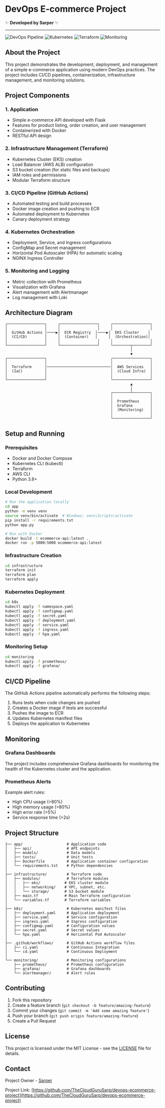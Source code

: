 # DevOps E-commerce Project

✨ **Developed by Sarper** ✨

---

![DevOps Pipeline](https://img.shields.io/badge/DevOps-Pipeline-blue)
![Kubernetes](https://img.shields.io/badge/Kubernetes-Ready-brightgreen)
![Terraform](https://img.shields.io/badge/Infrastructure-Terraform-purple)
![Monitoring](https://img.shields.io/badge/Monitoring-Prometheus-orange)

## About the Project

This project demonstrates the development, deployment, and management of a simple e-commerce application using modern DevOps practices. The project includes CI/CD pipelines, containerization, infrastructure management, and monitoring solutions.

## Project Components

### 1. Application
- Simple e-commerce API developed with Flask
- Features for product listing, order creation, and user management
- Containerized with Docker
- RESTful API design

### 2. Infrastructure Management (Terraform)
- Kubernetes Cluster (EKS) creation
- Load Balancer (AWS ALB) configuration
- S3 bucket creation (for static files and backups)
- IAM roles and permissions
- Modular Terraform structure

### 3. CI/CD Pipeline (GitHub Actions)
- Automated testing and build processes
- Docker image creation and pushing to ECR
- Automated deployment to Kubernetes
- Canary deployment strategy

### 4. Kubernetes Orchestration
- Deployment, Service, and Ingress configurations
- ConfigMap and Secret management
- Horizontal Pod Autoscaler (HPA) for automatic scaling
- NGINX Ingress Controller

### 5. Monitoring and Logging
- Metric collection with Prometheus
- Visualization with Grafana
- Alert management with Alertmanager
- Log management with Loki

## Architecture Diagram

```
┌─────────────────┐     ┌─────────────────┐     ┌─────────────────┐
│                 │     │                 │     │                 │
│  GitHub Actions │────▶│  ECR Registry  │────▶│  EKS Cluster    │
│  (CI/CD)        │     │  (Container)   │     │  (Orchestration)│
│                 │     │                 │     │                 │
└─────────────────┘     └─────────────────┘     └────────┬────────┘
                                                         │
                                                         ▼
┌─────────────────┐                             ┌─────────────────┐
│                 │                             │                 │
│  Terraform      │─────────────────────────────│  AWS Services   │
│  (IaC)          │                             │  (Cloud Infra)  │
│                 │                             │                 │
└─────────────────┘                             └─────────────────┘
                                                         ▲
                                                         │
                                                ┌────────┴────────┐
                                                │                 │
                                                │  Prometheus     │
                                                │  Grafana        │
                                                │  (Monitoring)   │
                                                │                 │
                                                └─────────────────┘
```

## Setup and Running

### Prerequisites
- Docker and Docker Compose
- Kubernetes CLI (kubectl)
- Terraform
- AWS CLI
- Python 3.8+

### Local Development

```bash
# Run the application locally
cd app
python -m venv venv
source venv/bin/activate  # Windows: venv\Scripts\activate
pip install -r requirements.txt
python app.py

# Run with Docker
docker build -t ecommerce-api:latest .
docker run -p 5000:5000 ecommerce-api:latest
```

### Infrastructure Creation

```bash
cd infrastructure
terraform init
terraform plan
terraform apply
```

### Kubernetes Deployment

```bash
cd k8s
kubectl apply -f namespace.yaml
kubectl apply -f configmap.yaml
kubectl apply -f secret.yaml
kubectl apply -f deployment.yaml
kubectl apply -f service.yaml
kubectl apply -f ingress.yaml
kubectl apply -f hpa.yaml
```

### Monitoring Setup

```bash
cd monitoring
kubectl apply -f prometheus/
kubectl apply -f grafana/
```

## CI/CD Pipeline

The GitHub Actions pipeline automatically performs the following steps:

1. Runs tests when code changes are pushed
2. Creates a Docker image if tests are successful
3. Pushes the image to ECR
4. Updates Kubernetes manifest files
5. Deploys the application to Kubernetes

## Monitoring

### Grafana Dashboards

The project includes comprehensive Grafana dashboards for monitoring the health of the Kubernetes cluster and the application.

### Prometheus Alerts

Example alert rules:
- High CPU usage (>80%)
- High memory usage (>80%)
- High error rate (>5%)
- Service response time (>2s)

## Project Structure

```
├── app/                    # Application code
│   ├── api/                # API endpoints
│   ├── models/             # Data models
│   ├── tests/              # Unit tests
│   ├── Dockerfile          # Application container configuration
│   └── requirements.txt    # Python dependencies
│
├── infrastructure/         # Terraform code
│   ├── modules/            # Terraform modules
│   │   ├── eks/           # EKS cluster module
│   │   ├── networking/    # VPC, subnet, etc.
│   │   └── storage/       # S3 bucket module
│   ├── main.tf            # Main Terraform configuration
│   └── variables.tf       # Terraform variables
│
├── k8s/                    # Kubernetes manifest files
│   ├── deployment.yaml     # Application deployment
│   ├── service.yaml        # Service configuration
│   ├── ingress.yaml        # Ingress configuration
│   ├── configmap.yaml      # Configuration values
│   ├── secret.yaml         # Secret values
│   └── hpa.yaml            # Horizontal Pod Autoscaler
│
├── .github/workflows/      # GitHub Actions workflow files
│   ├── ci.yaml             # Continuous Integration
│   └── cd.yaml             # Continuous Deployment
│
└── monitoring/             # Monitoring configurations
    ├── prometheus/         # Prometheus configuration
    ├── grafana/            # Grafana dashboards
    └── alertmanager/       # Alert rules
```

## Contributing

1. Fork this repository
2. Create a feature branch (`git checkout -b feature/amazing-feature`)
3. Commit your changes (`git commit -m 'Add some amazing feature'`)
4. Push your branch (`git push origin feature/amazing-feature`)
5. Create a Pull Request

## License

This project is licensed under the MIT License - see the [LICENSE](LICENSE) file for details.

## Contact

Project Owner - [Sarper](https://github.com/TheCloudGuruSarp)

Project Link: [https://github.com/TheCloudGuruSarp/devops-ecommerce-project](https://github.com/TheCloudGuruSarp/devops-ecommerce-project)

